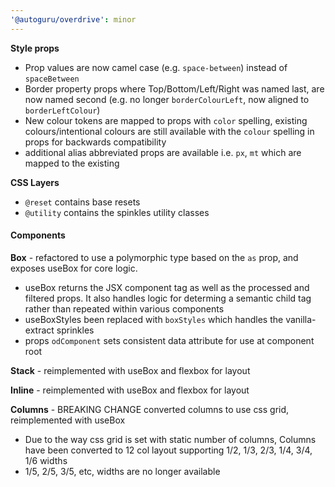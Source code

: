 ```yaml
---
'@autoguru/overdrive': minor
---
```


**Style props**

- Prop values are now camel case (e.g. `space-between`) instead of
  `spaceBetween`
- Border property props where Top/Bottom/Left/Right was named last, are now
  named second (e.g. no longer `borderColourLeft`, now aligned to
  `borderLeftColour`)
- New colour tokens are mapped to props with `color` spelling, existing
  colours/intentional colours are still available with the `colour` spelling in
  props for backwards compatibility
- additional alias abbreviated props are available i.e. `px`, `mt` which are
  mapped to the existing

**CSS Layers**

- `@reset` contains base resets
- `@utility` contains the spinkles utility classes

#### Components

**Box** - refactored to use a polymorphic type based on the `as` prop, and
exposes useBox for core logic.

- useBox returns the JSX component tag as well as the processed and filtered
  props. It also handles logic for determing a semantic child tag rather than
  repeated within various components
- useBoxStyles been replaced with `boxStyles` which handles the vanilla-extract
  sprinkles
- props `odComponent` sets consistent data attribute for use at component root

**Stack** - reimplemented with useBox and flexbox for layout

**Inline** - reimplemented with useBox and flexbox for layout

**Columns** - BREAKING CHANGE converted columns to use css grid, reimplemented
with useBox

- Due to the way css grid is set with static number of columns, Columns have
  been converted to 12 col layout supporting 1/2, 1/3, 2/3, 1/4, 3/4, 1/6 widths
- 1/5, 2/5, 3/5, etc, widths are no longer available
